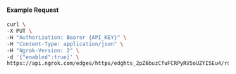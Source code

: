 <!-- Code generated for API Clients. DO NOT EDIT. -->

#### Example Request

```bash
curl \
-X PUT \
-H "Authorization: Bearer {API_KEY}" \
-H "Content-Type: application/json" \
-H "Ngrok-Version: 2" \
-d '{"enabled":true}' \
https://api.ngrok.com/edges/https/edghts_2pZ6buzCfuFCRPyRV5oUZYI5Eu4/routes/edghtsrt_2pZ6bphRvZElsh4ll3hOfNWH0m7/websocket_tcp_converter
```
